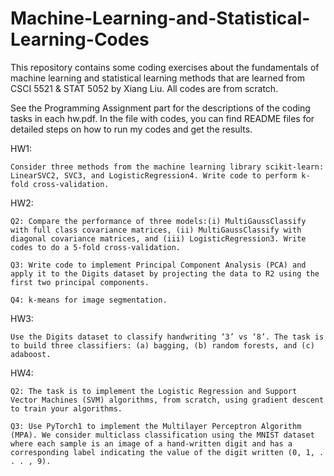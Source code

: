 # Machine-Learning-and-Statistical-Learning-Codes
This repository contains some coding exercises about the fundamentals of machine learning and statistical learning methods that are learned from CSCI 5521 &amp; STAT 5052 by Xiang Liu. All codes are from scratch. 

See the Programming Assignment part for the descriptions of the coding tasks in each hw.pdf. In the file with codes, you can find README files for detailed steps on how to run my codes and get the results. 

HW1: 
        
    Consider three methods from the machine learning library scikit-learn: LinearSVC2, SVC3, and LogisticRegression4. Write code to perform k-fold cross-validation. 

HW2: 

    Q2: Compare the performance of three models:(i) MultiGaussClassify with full class covariance matrices, (ii) MultiGaussClassify with diagonal covariance matrices, and (iii) LogisticRegression3. Write codes to do a 5-fold cross-validation.
    
    Q3: Write code to implement Principal Component Analysis (PCA) and apply it to the Digits dataset by projecting the data to R2 using the first two principal components.
    
    Q4: k-means for image segmentation.

HW3: 

    Use the Digits dataset to classify handwriting ‘3’ vs ‘8’. The task is to build three classifiers: (a) bagging, (b) random forests, and (c) adaboost.

HW4: 

    Q2: The task is to implement the Logistic Regression and Support Vector Machines (SVM) algorithms, from scratch, using gradient descent to train your algorithms. 
    
    Q3: Use PyTorch1 to implement the Multilayer Perceptron Algorithm (MPA). We consider multiclass classification using the MNIST dataset where each sample is an image of a hand-written digit and has a corresponding label indicating the value of the digit written (0, 1, . . . , 9). 
